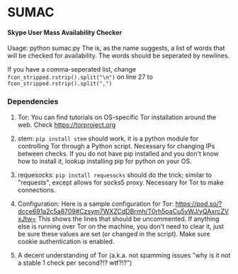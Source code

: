 # SUMAC
#### Skype User Mass Availability Checker

Usage: python sumac.py <wordlist>
The <wordlist> is, as the name suggests, a list of words that will be checked for availability.
The words should be seperated by newlines.

If you have a comma-seperated list, change `fcon_stripped.rstrip().split("\n")` on line 27 to `fcon_stripped.rstrip().split(",")`

### Dependencies

1. Tor: You can find tutorials on OS-specific Tor installation around the web. Check https://torproject.org

2. stem: `pip install stem` should work, it is a python module for controlling Tor through a Python script. Necessary for changing IPs between checks. If you do not have pip installed and you don't know how to install it, lookup installing pip for python on your OS.

3. requesocks: `pip install requesocks` should do the trick; similar to "requests", except allows for socks5 proxy. Necessary for Tor to make connections.

4. Configuration: Here is a sample configuration for Tor:
https://pod.so/?dcce691a2c5a8709#Czsym7WXZCdDBrmh/T0rh5paCu5yWJ/yQAxrcZVxJtw=
This shows the lines that should be uncommented. If anything else is running over Tor on the machine, you don't need to clear it, just be sure these values are set (or changed in the script). Make sure cookie authentication is enabled.

5. A decent understanding of Tor (a.k.a. not spamming issues "why is it not a stable 1 check per second?!? wtf?!?")
